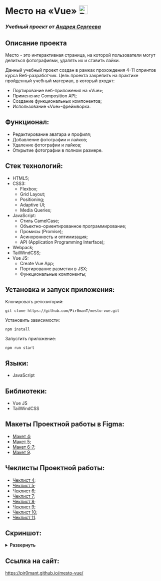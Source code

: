 # Место на «Vue» <img src="https://upload.wikimedia.org/wikipedia/commons/f/f1/Vue.png" width="28px" height="28px" alt="React">
### *Учебный проект от [Андрея Сергеева]( https://github.com/Pir0manT)*

## Описание проекта
Место - это интерактивная страница, на которой пользователи могут делиться фотографиями, удалять их и ставить лайки.

Данный учебный проект создан в рамках прохождения 4-11 спринтов курса Веб-разработчик. Цель проекта закрепить на практике пройденный учебный материал, в который входят:

- Портирование веб-приложения на «Vue»;
- Применение Composition API;
- Создание функциональных компонентов;
- Использование «Vue»-фреймворка.

## Функционал:

- Редактирование аватара и профиля;
- Добавление фотографии и лайков;
- Удаление фотографии и лайков;
- Открытие фотографии в полном размере.

## Стек технологий:

- HTML5;
- CSS3:
    - Flexbox;
    - Grid Layout;
    - Positioning;
    - Adaptive UI;
    - Media Queries;
- JavaScript:
    - Стиль CamelCase;
    - Объектно-ориентированное программирование;
    - Промисы (Promise);
    - Асинхронность и оптимизация;
    - API (Application Programming Interface);
- Webpack;
- TailWindCSS;
- Vue JS:
    - Create Vue App;
    - Портирование разметки в JSX;
    - Функциональные компоненты;

## Установка и запуск приложения:

Клонировать репозиторий:

    git clone https://github.com/Pir0manT/mesto-vue.git

Установить зависимости:

    npm install

Запустить приложение:

    npm run start

## Языки:

- JavaScript

## Библиотеки:

- Vue JS
- TailWindCSS

## Макеты Проектной работы в Figma:

- [Макет 4](https://www.figma.com/file/2cn9N9jSkmxD84oJik7xL7/JavaScript.-Sprint-4);
- [Макет 5](https://www.figma.com/file/bjyvbKKJN2naO0ucURl2Z0/JavaScript.-Sprint-5);
- [Макет 6-7](https://www.figma.com/file/kRVLKwYG3d1HGLvh7JFWRT/JavaScript.-Sprint-6);
- [Макет 9](https://www.figma.com/file/PSdQFRHoxXJFs2FH8IXViF/JavaScript-9-sprint).

## Чеклисты Проектной работы:

- [Чеклист 4](https://code.s3.yandex.net/web-developer/checklists/new-program/checklist-4/index.html);
- [Чеклист 5](https://code.s3.yandex.net/web-developer/checklists/new-program/checklist-5/index.html);
- [Чеклист 6](https://code.s3.yandex.net/web-developer/checklists/new-program/checklist-6/index.html);
- [Чеклист 7](https://code.s3.yandex.net/web-developer/checklists/new-program/checklist-7/index.html);
- [Чеклист 8](https://code.s3.yandex.net/web-developer/checklists/new-program/checklist-8/index.html);
- [Чеклист 9](https://code.s3.yandex.net/web-developer/checklists/new-program/checklist-9/index.html);
- [Чеклист 10](https://code.s3.yandex.net/web-developer/checklists/new-program/checklist-10/index.html);
- [Чеклист 11](https://code.s3.yandex.net/web-developer/checklists/new-program/checklist-11/index.html).

## Скриншот:
<details><summary><b>Развернуть</b></summary>

[![mesto-vue](https://user-images.githubusercontent.com/86494748/143663354-f7a10773-c21f-4347-aede-92c69976a679.jpg)](https://pir0mant.github.io/mesto-vue/)

</details>

## Ссылка на сайт:
https://pir0mant.github.io/mesto-vue/
